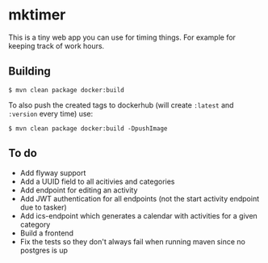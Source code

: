 # mktimer

This is a tiny web app you can use for timing things. For example for keeping
track of work hours.

## Building

```shell
$ mvn clean package docker:build
```

To also push the created tags to dockerhub (will create `:latest` and `:version`
every time) use:

```shell
$ mvn clean package docker:build -DpushImage
```

## To do

-   Add flyway support
-   Add a UUID field to all acitivies and categories
-   Add endpoint for editing an activity
-   Add JWT authentication for all endpoints (not the start activity endpoint due
    to tasker)
-   Add ics-endpoint which generates a calendar with activities for a given
    category
-   Build a frontend
-   Fix the tests so they don't always fail when running maven since no postgres is up
